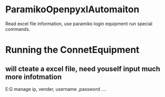 # ParamikoOpenpyxlAutomaiton
Read excel file information, use paramiko login equipment run special commands.

# Running the ConnetEquipment 
## will cteate a excel file, need youself input much more infotmation
E:G manage ip, vender, username ,password ....
